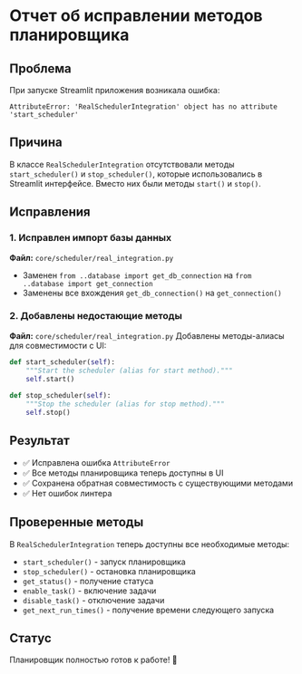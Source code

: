 # Отчет об исправлении методов планировщика

## Проблема
При запуске Streamlit приложения возникала ошибка:
```
AttributeError: 'RealSchedulerIntegration' object has no attribute 'start_scheduler'
```

## Причина
В классе `RealSchedulerIntegration` отсутствовали методы `start_scheduler()` и `stop_scheduler()`, которые использовались в Streamlit интерфейсе. Вместо них были методы `start()` и `stop()`.

## Исправления

### 1. Исправлен импорт базы данных
**Файл:** `core/scheduler/real_integration.py`
- Заменен `from ..database import get_db_connection` на `from ..database import get_connection`
- Заменены все вхождения `get_db_connection()` на `get_connection()`

### 2. Добавлены недостающие методы
**Файл:** `core/scheduler/real_integration.py`
Добавлены методы-алиасы для совместимости с UI:

```python
def start_scheduler(self):
    """Start the scheduler (alias for start method)."""
    self.start()
    
def stop_scheduler(self):
    """Stop the scheduler (alias for stop method)."""
    self.stop()
```

## Результат
- ✅ Исправлена ошибка `AttributeError`
- ✅ Все методы планировщика теперь доступны в UI
- ✅ Сохранена обратная совместимость с существующими методами
- ✅ Нет ошибок линтера

## Проверенные методы
В `RealSchedulerIntegration` теперь доступны все необходимые методы:
- `start_scheduler()` - запуск планировщика
- `stop_scheduler()` - остановка планировщика
- `get_status()` - получение статуса
- `enable_task()` - включение задачи
- `disable_task()` - отключение задачи
- `get_next_run_times()` - получение времени следующего запуска

## Статус
Планировщик полностью готов к работе! 🎉
